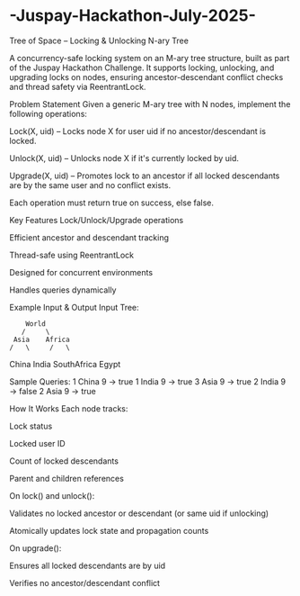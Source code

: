 # -Juspay-Hackathon-July-2025-

Tree of Space – Locking & Unlocking N-ary Tree

A concurrency-safe locking system on an M-ary tree structure, built as part of the Juspay Hackathon Challenge. It supports locking, unlocking, and upgrading locks on nodes, ensuring ancestor-descendant conflict checks and thread safety via ReentrantLock.

Problem Statement
Given a generic M-ary tree with N nodes, implement the following operations:

Lock(X, uid) – Locks node X for user uid if no ancestor/descendant is locked.

Unlock(X, uid) – Unlocks node X if it's currently locked by uid.

Upgrade(X, uid) – Promotes lock to an ancestor if all locked descendants are by the same user and no conflict exists.

Each operation must return true on success, else false.

Key Features
Lock/Unlock/Upgrade operations

Efficient ancestor and descendant tracking

Thread-safe using ReentrantLock

Designed for concurrent environments

Handles queries dynamically

Example Input & Output
Input Tree:

        World
       /     \
     Asia    Africa
    /   \     /   \
 China India SouthAfrica Egypt
 
Sample Queries:
1 China 9      → true
1 India 9      → true
3 Asia 9       → true
2 India 9      → false
2 Asia 9       → true

How It Works
Each node tracks:

Lock status

Locked user ID

Count of locked descendants

Parent and children references

On lock() and unlock():

Validates no locked ancestor or descendant (or same uid if unlocking)

Atomically updates lock state and propagation counts

On upgrade():

Ensures all locked descendants are by uid

Verifies no ancestor/descendant conflict
